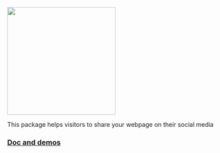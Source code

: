 <img src="https://parsagholipour.github.io/sharee-doc/logo.png" width="250">

This package helps visitors to share your webpage on their social media
### [Doc and demos](https://parsagholipour.github.io/sharee-doc)
